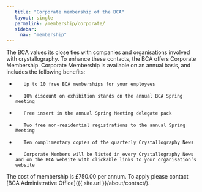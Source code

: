 ```yaml
---
   title: "Corporate membership of the BCA"
   layout: single
   permalink: /membership/corporate/
   sidebar:
     nav: "membership"
---
```



The BCA values its close ties with companies and organisations involved with crystallography. To enhance these contacts, the BCA offers Corporate Membership. Corporate Membership is available on an annual basis, and includes the following benefits:

*        Up to 10 free BCA memberships for your employees
*        10% discount on exhibition stands on the annual BCA Spring meeting
*        Free insert in the annual Spring Meeting delegate pack
*        Two free non-residential registrations to the annual Spring Meeting
*        Ten complimentary copies of the quarterly Crystallography News
*        Corporate Members will be listed in every Crystallography News and on the BCA website with clickable links to your organisation’s website

The cost of membership is £750.00 per annum. To apply please contact [BCA Administrative Office]({{ site.url }}/about/contact/).

